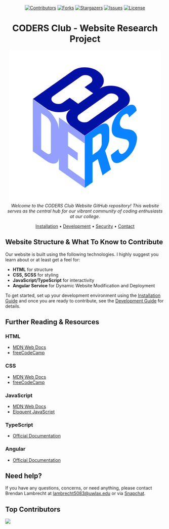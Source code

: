 <div align="center">

  [![Contributors][contributors-shield]][contributors-url]
  [![Forks][forks-shield]][forks-url]
  [![Stargazers][stars-shield]][stars-url]
  [![Issues][issues-shield]][issues-url]
  [![License][license-shield]][license-url]

  <h1>CODERS Club - Website Research Project</h1>
  <img src="src/assets/images/logo.png" alt="CODERS logo">
  <br>
  <em>Welcome to the CODERS Club Website GitHub repository! This website serves as the central hub for our vibrant community of coding enthusiasts at our college.</em>
  <br>
  <p>
    <a href="./INSTALL.md">Installation</a> &bull; <a href="./DEVELOPMENT.md">Development</a> &bull; <a href="./SECURITY.md">Security</a> &bull; <a href="#need-help">Contact</a>
  </p>
</div>

## Website Structure & What To Know to Contribute

Our website is built using the following technologies. I highly suggest you learn about or at least get a feel for:

- **HTML** for structure
- **CSS, SCSS** for styling
- **JavaScript/TypeScript** for interactivity
- **Angular Service** for Dynamic Website Modification and Deployment

To get started, set up your development environment using the [Installation Guide](./INSTALL.md) and once you are ready to contribute, see the [Development Guide](./DEVELOPMENT.md) for details.

## Further Reading & Resources

### HTML

- [MDN Web Docs](https://developer.mozilla.org/en-US/docs/Web/HTML)
- [freeCodeCamp](https://www.freecodecamp.org/)

### CSS

- [MDN Web Docs](https://developer.mozilla.org/en-US/docs/Web/CSS)
- [freeCodeCamp](https://www.freecodecamp.org/)

### JavaScript

- [MDN Web Docs](https://developer.mozilla.org/en-US/docs/Web/JavaScript)
- [Eloquent JavaScript](https://eloquentjavascript.net/)

### TypeScript

- [Official Documentation](https://www.typescriptlang.org/)

### Angular

- [Official Documentation](https://angular.io/docs)

## Need help?

If you have any questions, concerns, or need anything, please contact Brendan Lambrecht at lambrecht5083@uwlax.edu or via [Snapchat](https://snapchat.com/add/bren-dog2020).

## Top Contributors

<a href="https://github.com/UWL-CODERS/CODERS_Website/graphs/contributors">
  <img src="https://contrib.rocks/image?repo=UWL-CODERS/CODERS_Website" />
</a>

<!-- https://www.markdownguide.org/basic-syntax/#reference-style-links -->
[contributors-shield]: https://img.shields.io/github/contributors/UWL-CODERS/CODERS_Website?style=for-the-badge
[contributors-url]: https://github.com/UWL-CODERS/CODERS_Website/graphs/contributors
[forks-shield]: https://img.shields.io/github/forks/UWL-CODERS/CODERS_Website?style=for-the-badge
[forks-url]: https://github.com/UWL-CODERS/CODERS_Website/network/members
[stars-shield]: https://img.shields.io/github/stars/UWL-CODERS/CODERS_Website?style=for-the-badge
[stars-url]: https://github.com/UWL-CODERS/CODERS_Website/stargazers
[issues-shield]: https://img.shields.io/github/issues/UWL-CODERS/CODERS_Website?style=for-the-badge
[issues-url]: https://github.com/UWL-CODERS/CODERS_Website/issues
[license-shield]: https://img.shields.io/github/license/UWL-CODERS/CODERS_Website?style=for-the-badge
[license-url]: https://github.com/UWL-CODERS/CODERS_Website/blob/master/LICENSE